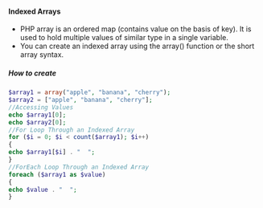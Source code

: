 #### Indexed Arrays 
* PHP array is an ordered map (contains value on the basis of key). It is used to hold multiple values of similar type in a single variable.
* You can create an indexed array using the array() function or the short array syntax.
##### How to create
```php
$array1 = array("apple", "banana", "cherry"); 
$array2 = ["apple", "banana", "cherry"]; 
//Accessing Values 
echo $array1[0]; 
echo $array2[0]; 
//For Loop Through an Indexed Array 
for ($i = 0; $i < count($array1); $i++) 
{ 
echo $array1[$i] . "  "; 
} 
//ForEach Loop Through an Indexed Array 
foreach ($array1 as $value) 
{ 
echo $value . "  "; 
}
```